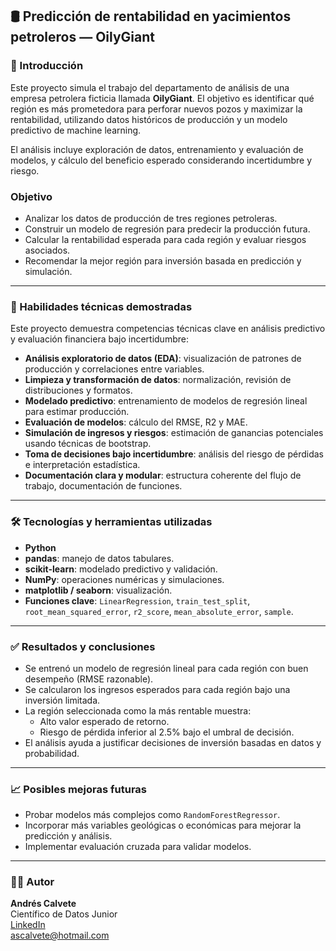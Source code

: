 ## 🛢️ Predicción de rentabilidad en yacimientos petroleros — OilyGiant

### 📌 Introducción

Este proyecto simula el trabajo del departamento de análisis de una empresa petrolera ficticia llamada **OilyGiant**. El objetivo es identificar qué región es más prometedora para perforar nuevos pozos y maximizar la rentabilidad, utilizando datos históricos de producción y un modelo predictivo de machine learning.

El análisis incluye exploración de datos, entrenamiento y evaluación de modelos, y cálculo del beneficio esperado considerando incertidumbre y riesgo.

### Objetivo

- Analizar los datos de producción de tres regiones petroleras.
- Construir un modelo de regresión para predecir la producción futura.
- Calcular la rentabilidad esperada para cada región y evaluar riesgos asociados.
- Recomendar la mejor región para inversión basada en predicción y simulación.

---

### 🧠 Habilidades técnicas demostradas

Este proyecto demuestra competencias técnicas clave en análisis predictivo y evaluación financiera bajo incertidumbre:

- **Análisis exploratorio de datos (EDA)**: visualización de patrones de producción y correlaciones entre variables.
- **Limpieza y transformación de datos**: normalización, revisión de distribuciones y formatos.
- **Modelado predictivo**: entrenamiento de modelos de regresión lineal para estimar producción.
- **Evaluación de modelos**: cálculo del RMSE, R2 y MAE.
- **Simulación de ingresos y riesgos**: estimación de ganancias potenciales usando técnicas de bootstrap.
- **Toma de decisiones bajo incertidumbre**: análisis del riesgo de pérdidas e interpretación estadística.
- **Documentación clara y modular**: estructura coherente del flujo de trabajo, documentación de funciones.

---

### 🛠️ Tecnologías y herramientas utilizadas

- **Python**
- **pandas**: manejo de datos tabulares.
- **scikit-learn**: modelado predictivo y validación.
- **NumPy**: operaciones numéricas y simulaciones.
- **matplotlib / seaborn**: visualización.
- **Funciones clave**: `LinearRegression`, `train_test_split`, `root_mean_squared_error`, `r2_score`, `mean_absolute_error`, `sample`.

---

### ✅ Resultados y conclusiones

- Se entrenó un modelo de regresión lineal para cada región con buen desempeño (RMSE razonable).
- Se calcularon los ingresos esperados para cada región bajo una inversión limitada.
- La región seleccionada como la más rentable muestra:
  - Alto valor esperado de retorno.
  - Riesgo de pérdida inferior al 2.5% bajo el umbral de decisión.
- El análisis ayuda a justificar decisiones de inversión basadas en datos y probabilidad.

---

### 📈 Posibles mejoras futuras

- Probar modelos más complejos como `RandomForestRegressor`.
- Incorporar más variables geológicas o económicas para mejorar la predicción y análisis.
- Implementar evaluación cruzada para validar modelos.

---

### 👨‍💻 Autor

**Andrés Calvete**  
Científico de Datos Junior  
[LinkedIn](https://www.linkedin.com/in/andrescalvete/)  
ascalvete@hotmail.com
